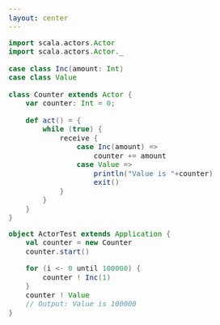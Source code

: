 ```yaml
---
layout: center
---
```


<div class="grid grid-cols-2 gap-x-4"><div>

```scala {all|7-21|13-17|all}
import scala.actors.Actor
import scala.actors.Actor._

case class Inc(amount: Int)
case class Value

class Counter extends Actor {
    var counter: Int = 0;

    def act() = {
        while (true) {
            receive {
                case Inc(amount) =>
                    counter += amount
                case Value =>
                    println("Value is "+counter)
                    exit()
            }
        }
    }
}
```

</div>

<div v-click>

```scala
object ActorTest extends Application {
    val counter = new Counter
    counter.start()

    for (i <- 0 until 100000) {
        counter ! Inc(1)
    }
    counter ! Value
    // Output: Value is 100000
}
```

</div></div>

<style>
code {
    font-size: 14px ;
}
</style>
